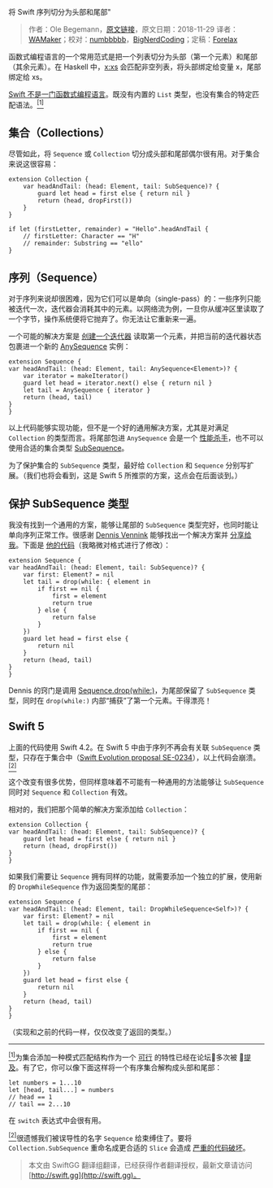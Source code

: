 将 Swift 序列切分为头部和尾部"

> 作者：Ole Begemann，[原文链接](https://oleb.net/2018/sequence-head-tail/)，原文日期：2018-11-29
> 译者：[WAMaker](https://github.com/WAMaker)；校对：[numbbbbb](http://numbbbbb.com/)，[BigNerdCoding](https://bignerdcoding.com/)；定稿：[Forelax](http://forelax.space)
  










函数式编程语言的一个常用范式是把一个列表切分为头部（第一个元素）和尾部（其余元素）。在 Haskell 中，[x:xs](https://en.wikibooks.org/wiki/Haskell/Pattern_matching) 会匹配非空列表，将头部绑定给变量 x，尾部绑定给 xs。

[Swift 不是一门函数式编程语言](https://academy.realm.io/posts/tryswift-rob-napier-swift-legacy-functional-programming/)。既没有内置的 `List` 类型，也没有集合的特定匹配语法。<a href="#foot1" id="1"><sup>[1]</sup></a>



## 集合（Collections）
尽管如此，将 `Sequence` 或 `Collection` 切分成头部和尾部偶尔很有用。对于集合来说这很容易：
    
    extension Collection {
        var headAndTail: (head: Element, tail: SubSequence)? {
            guard let head = first else { return nil }
            return (head, dropFirst())
        }
    }
    
    if let (firstLetter, remainder) = "Hello".headAndTail {
        // firstLetter: Character == "H"
        // remainder: Substring == "ello"
    }

## 序列（Sequence）
对于序列来说却很困难，因为它们可以是单向（single-pass）的：一些序列只能被迭代一次，迭代器会消耗其中的元素。以网络流为例，一旦你从缓冲区里读取了一个字节，操作系统便将它抛弃了。你无法让它重新来一遍。

一个可能的解决方案是 [创建一个迭代器](https://developer.apple.com/documentation/swift/sequence/2885155-makeiterator) 读取第一个元素，并把当前的迭代器状态包裹进一个新的 [AnySequence](https://developer.apple.com/documentation/swift/anysequence) 实例：
    
    extension Sequence {
    var headAndTail: (head: Element, tail: AnySequence<Element>)? {
        var iterator = makeIterator()
        guard let head = iterator.next() else { return nil }
        let tail = AnySequence { iterator }
        return (head, tail)
    }
    }

以上代码能够实现功能，但不是一个好的通用解决方案，尤其是对满足 `Collection` 的类型而言。将尾部包进 `AnySequence` 会是一个 [性能杀手](https://github.com/apple/swift-evolution/blob/master/proposals/0234-remove-sequence-subsequence.md#type-erasure-performance)，也不可以使用合适的集合类型 [SubSequence](https://developer.apple.com/documentation/swift/sequence/1641117-subsequence#)。

为了保护集合的 `SubSequence` 类型，最好给 `Collection` 和 `Sequence` 分别写扩展。（我们也将会看到，这是 Swift 5 所推崇的方案，这点会在后面谈到。）

## 保护 SubSequence 类型
我没有找到一个通用的方案，能够让尾部的 `SubSequence` 类型完好，也同时能让单向序列正常工作。很感谢 [Dennis Vennink](https://twitter.com/dennisvennink) 能够找出一个解决方案并 [分享给我](https://twitter.com/dennisvennink/status/1060158576679882753)。下面是 [他的代码](https://gist.github.com/dennisvennink/e8b1921916d3c2f90ab52f47291145ef)（我略微对格式进行了修改）：
    
    extension Sequence {
    var headAndTail: (head: Element, tail: SubSequence)? {
        var first: Element? = nil
        let tail = drop(while: { element in
            if first == nil {
                first = element
                return true
            } else {
                return false
            }
        })
        guard let head = first else {
            return nil
        }
        return (head, tail)
    }
    }

Dennis 的窍门是调用 [Sequence.drop(while:)](https://developer.apple.com/documentation/swift/sequence/2965501-drop)，为尾部保留了 `SubSequence` 类型，同时在 `drop(while:)` 内部“捕获”了第一个元素。干得漂亮！

## Swift 5
上面的代码使用 Swift 4.2。在 Swift 5 中由于序列不再会有关联 `SubSequence` 类型，只存在于集合中（[Swift Evolution proposal SE-0234](https://github.com/apple/swift-evolution/blob/master/proposals/0234-remove-sequence-subsequence.md)），以上代码会崩溃。<a href="#foot2" id="2"><sup>[2]</sup></a>

这个改变有很多优势，但同样意味着不可能有一种通用的方法能够让 `SubSequence` 同时对 `Sequence` 和 `Collection` 有效。

相对的，我们把那个简单的解决方案添加给 `Collection`：
    
    extension Collection {
    var headAndTail: (head: Element, tail: SubSequence)? {
        guard let head = first else { return nil }
        return (head, dropFirst())
    }
    }

如果我们需要让 `Sequence` 拥有同样的功能，就需要添加一个独立的扩展，使用新的 `DropWhileSequence` 作为返回类型的尾部：
    
    extension Sequence {
    var headAndTail: (head: Element, tail: DropWhileSequence<Self>)? {
        var first: Element? = nil
        let tail = drop(while: { element in
            if first == nil {
                first = element
                return true
            } else {
                return false
            }
        })
        guard let head = first else {
            return nil
        }
        return (head, tail)
    }
    }

（实现和之前的代码一样，仅仅改变了返回的类型。）

---

<a id="foot1" href="#1"><sup>[1]</sup></a>为集合添加一种模式匹配结构作为一个 [可行](https://forums.swift.org/t/review-se-0074-implementation-of-binary-search-functions/2438/9) 的特性已经在论坛多次被 [提及](https://forums.swift.org/t/pattern-matching-with-arrays/4735/3)。有了它，你可以像下面这样将一个有序集合解构成头部和尾部：

    
    let numbers = 1...10
    let [head, tail...] = numbers
    // head == 1
    // tail == 2...10

在 `switch` 表达式中会很有用。

<a id="foot2" href="#2"><sup>[2]</sup></a>很遗憾我们被误导性的名字 `Sequence` 给束缚住了。要将 `Collection.SubSequence` 重命名成更合适的 `Slice` 会造成 [严重的代码破坏](https://forums.swift.org/t/rationalizing-sequence-subsequence/17586/13)。
> 本文由 SwiftGG 翻译组翻译，已经获得作者翻译授权，最新文章请访问 [http://swift.gg](http://swift.gg)。